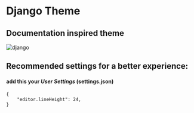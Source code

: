 # Django Theme
## Documentation inspired theme
![django](https://raw.githubusercontent.com/victorzevallos/vscode-theme-django/master/images/img.png)

## Recommended settings for a better experience:
#### add this your ***User Settings*** (settings.json)
```
{
    "editor.lineHeight": 24,
}
  ```
